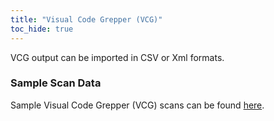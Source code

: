 ```yaml
---
title: "Visual Code Grepper (VCG)"
toc_hide: true
---
```

VCG output can be imported in CSV or Xml formats.

### Sample Scan Data
Sample Visual Code Grepper (VCG) scans can be found [here](https://github.com/DefectDojo/django-DefectDojo/tree/master/unittests/scans/vcg).